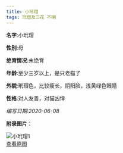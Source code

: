 ```yaml
---
title: 小玳瑁
tags: 玳瑁及三花 不明 
---
```


**名字**:小玳瑁

**性别**:母

**绝育情况**:未绝育

**年龄**:至少三岁以上，是只老猫了

**外貌**:玳瑁色，比较瘦长，阴阳脸，浅黄绿色眼睛

**性格**:对人友善，对猫凶悍

*编写日期:2020-06-08*

**附录图片**：

![小玳瑁1](http://nekoustc.hk.ufileos.com//cats/m_小玳瑁1.jpg)    
[查看原图](http://nekoustc.hk.ufileos.com//cats/l_小玳瑁1.jpg)    
